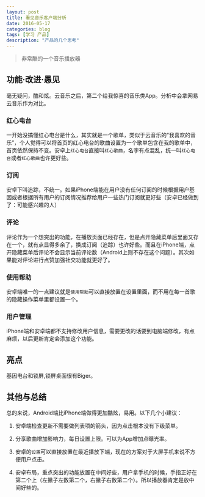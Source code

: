 ```yaml
---
layout: post
title: 看见音乐客户端分析
date: 2016-05-17
categories: blog
tags: [学习 产品]
description: "产品的几个思考"
---
```


> 非常酷的一个音乐播放器

## 功能·改进·愚见

毫无疑问，酷和炫。云音乐之后，第二个给我惊喜的音乐类App。分析中会拿网易云音乐作为对比。

### 红心电台

一开始没搞懂红心电台是什么，其实就是一个歌单，类似于云音乐的“我喜欢的音乐”，个人觉得可以将首页的红心电台的歌曲设置为一个歌单包含在我的歌单中，首页依然保持不变。安卓上`红心电台`直接叫`红心歌曲`，名字有点混乱，统一叫`红心电台`或者`红心歌曲`也许更好些。

### 订阅

安卓下叫追踪，不统一。如果iPhone端能在用户没有任何订阅的时候根据用户基因或者根据所有用户的订阅情况推荐给用户一些热门订阅就更好些（安卓已经做到了：可能感兴趣的人）

### 评论

评论作为一个想突出的功能，在播放页面已经存在，但是点开隐藏菜单后里面又存在一个，就有点显得多余了，换成订阅（追踪）也许好些。而且在iPhone端，点开隐藏菜单后评论不会显示当前评论数（Android上则不存在这个问题）。其次如果能对评论进行点赞加强社交功能就更好了。

### 使用帮助

安卓端唯一的一点建议就是`使用帮助`可以直接放置在设置里面，而不用在每一首歌的隐藏操作菜单里都设置一个。


### 用户管理

iPhone端和安卓端都不支持修改用户信息，需要更改的话要到电脑端修改，有点麻烦，以后更新肯定会添加这个功能。

## 亮点

基因电台和锁屏,锁屏桌面很有Biger。

## 其他与总结

总的来说，Android端比iPhone端做得更加酷炫，易用。以下几个小建议：

1. 安卓端检查更新不需要做列表项的箭头，因为点击根本没有下级菜单。

2. 分享歌曲增加影响力，每日设置上限。可以为App增加点曝光率。

3. 安卓的`设置`可以直接放置在最近播放下端，现在的方案对于大屏手机来说不方便用户点击。

4. 安卓布局，重点突出的功能放置在中间好些，用户拿手机的时候，手指正好在第二个上（左撇子左数第二个，右撇子右数第二个）。所以播放器肯定是放中间好些的。


